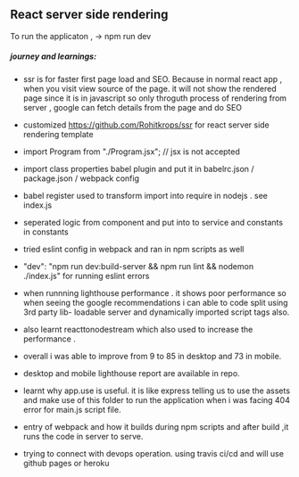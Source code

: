 ## React server side rendering

To run the applicaton ,
-> npm run dev

##### journey and learnings:
- ssr is for faster first page load and SEO. Because in normal react app , when you visit view source of the page. it will not show the rendered page since it is  in javascript so only throguth process of rendering from server , google can fetch details from the page and do SEO

- customized https://github.com/Rohitkrops/ssr for react server side rendering template

- import Program from "./Program.jsx"; // jsx is not accepted

- import class properties babel plugin and put it in babelrc.json / package.json / webpack config

- babel register used to transform import into require in nodejs . see index.js

- seperated logic from component and put into to service and constants in constants

- tried eslint config in webpack and ran in npm scripts as well

- "dev": "npm run dev:build-server && npm run lint && nodemon ./index.js" for running eslint errors

- when runnning lighthouse performance . it shows poor performance so when seeing the google recommendations i can able to code split using 3rd party lib- loadable server and dynamically imported script tags also.

- also learnt reacttonodestream which also used to increase the performance .

- overall i was able to improve from 9 to 85 in desktop and 73 in mobile.

- desktop and mobile lighthouse report are available in repo.

- learnt why app.use is useful. it is like express telling us to use the assets and make use of this folder to run the application when i was facing 404 error for main.js script file.
- entry of webpack and how it builds during npm scripts and after build ,it runs the code in server to serve.
- trying to connect with devops operation. using travis ci/cd and will use github pages or heroku
